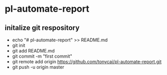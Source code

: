 # pl-automate-report

## initalize git respository
- echo "# pl-automate-report" >> README.md
- git init
- git add README.md
- git commit -m "first commit"
- git remote add origin https://github.com/tonycai/pl-automate-report.git
- git push -u origin master
